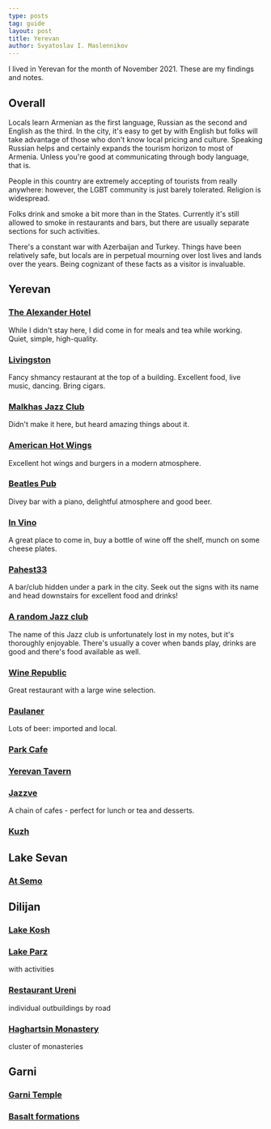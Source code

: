 ```yaml
---
type: posts
tag: guide
layout: post
title: Yerevan
author: Svyatoslav I. Maslennikov
---
```


I lived in Yerevan for the month of November 2021. These are my findings and notes.

<!-- toc -->

## Overall

Locals learn Armenian as the first language, Russian as the second and English as the third. In the city, it's easy to get by with English but folks will take advantage of those who don't know local pricing and culture. Speaking Russian helps and certainly expands the tourism horizon to most of Armenia. Unless you're good at communicating through body language, that is.

People in this country are extremely accepting of tourists from really anywhere: however, the LGBT community is just barely tolerated. Religion is widespread.

Folks drink and smoke a bit more than in the States. Currently it's still allowed to smoke in restaurants and bars, but there are usually separate sections for such activities.

There's a constant war with Azerbaijan and Turkey. Things have been relatively safe, but locals are in perpetual mourning over lost lives and lands over the years. Being cognizant of these facts as a visitor is invaluable.

## Yerevan

### [The Alexander Hotel](https://yandex.ru/maps/-/CCUBUKQ5GA)

While I didn't stay here, I did come in for meals and tea while working. Quiet, simple, high-quality.

### [Livingston](https://yandex.ru/maps/-/CCUBUKuvhC)

Fancy shmancy restaurant at the top of a building. Excellent food, live music, dancing. Bring cigars.

### [Malkhas Jazz Club](https://yandex.ru/maps/-/CCUBUKQPXD)

Didn't make it here, but heard amazing things about it.

### [American Hot Wings](https://yandex.ru/maps/-/CCUBUKURTD)

Excellent hot wings and burgers in a modern atmosphere.

### [Beatles Pub](https://yandex.ru/maps/-/CCUBUKU~xD)

Divey bar with a piano, delightful atmosphere and good beer.

### [In Vino](https://yandex.ru/maps/-/CCUBUKa79B)

A great place to come in, buy a bottle of wine off the shelf, munch on some cheese plates.

### [Pahest33](https://yandex.ru/maps/-/CCUBUKa9~B)

A bar/club hidden under a park in the city. Seek out the signs with its name and head downstairs for excellent food and drinks!

### [A random Jazz club](https://yandex.ru/maps/-/CCUBUKeFwA)

The name of this Jazz club is unfortunately lost in my notes, but it's thoroughly enjoyable. There's usually a cover when bands play, drinks are good and there's food available as well.

### [Wine Republic](https://yandex.ru/maps/-/CCUBUKes3D)

Great restaurant with a large wine selection.

### [Paulaner](https://yandex.ru/maps/-/CCUBUKqbkD)

Lots of beer: imported and local.

### [Park Cafe](https://yandex.ru/maps/-/CCUBUKuMPB)

### [Yerevan Tavern](https://yandex.ru/maps/-/CCUBUKu5DD)

### [Jazzve](https://yandex.ru/maps/-/CCUBUKu8hA)

A chain of cafes - perfect for lunch or tea and desserts.

### [Kuzh](https://yandex.ru/maps/-/CCUBUKup1A)

## Lake Sevan

### [At Semo](https://yandex.ru/maps/-/CCUBUKGuoA)

## Dilijan

### [Lake Kosh](https://yandex.ru/maps/-/CCUBUKBJtC)

### [Lake Parz](https://yandex.ru/maps/-/CCUBUKBCXA)

with activities

### [Restaurant Ureni](https://yandex.ru/maps/-/CCUBUKF0TB)

individual outbuildings by road

### [Haghartsin Monastery](https://yandex.ru/maps/-/CCUBUKfJCA)

cluster of monasteries

## Garni

### [Garni Temple](https://yandex.ru/maps/-/CCUBUKr4hB)

### [Basalt formations](https://yandex.ru/maps/-/CCUBUKvuLC)
